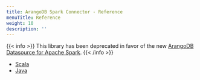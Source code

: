 ```yaml
---
title: ArangoDB Spark Connector - Reference
menuTitle: Reference
weight: 10
description: ''
---
```

{{< info >}}
This library has been deprecated in favor of the new [ArangoDB Datasource for Apache Spark](../../arangodb-datasource-for-apache-spark.md).
{{< /info >}}

- [Scala](scala.md)
- [Java](java.md)
